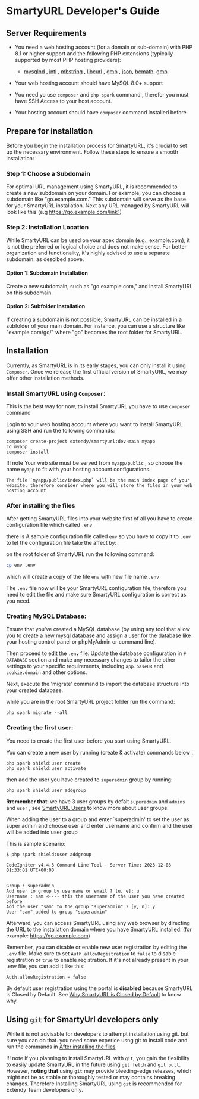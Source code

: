 # SmartyURL Developer's Guide

## Server Requirements

- You need a web hosting account (for a domain or sub-domain) with PHP 8.1 or higher support and the following PHP extensions (typically supported by most PHP hosting providers):

    - [mysqlnd](http://php.net/manual/en/mysqlnd.install.php) , [intl](http://php.net/manual/en/intl.requirements.php) , [mbstring](http://php.net/manual/en/mbstring.installation.php) ,  [libcurl](https://www.php.net/manual/en/curl.setup.php) , [gmp](https://www.php.net/manual/en/gmp.installation.php) , [json](https://www.php.net/manual/en/json.installation.php), [bcmath](https://www.php.net/manual/en/bc.setup.php), [gmp](https://www.php.net/manual/en/gmp.setup.php)

- Your web hosting account should have MySQL 8.0+ support
- You need yo use `composer` and `php spark` command , therefor you must have SSH Access to your host account.
- Your hosting account should have `composer` command installed before.

## Prepare for installation

Before you begin the installation process for SmartyURL, it's crucial to set up the necessary environment. Follow these steps to ensure a smooth installation:

### Step 1: Choose a Subdomain

For optimal URL management using SmartyURL, it is recommended to create a new subdomain on your domain. For example, you can choose a subdomain like "go.example.com." This subdomain will serve as the base for your SmartyURL installation. Next any URL managed by SmartyURL will look like this (e.g https://go.example.com/link1)

### Step 2: Installation Location

While SmartyURL can be used on your apex domain (e.g., example.com), it is not the preferred or logical choice and does not make sense. For better organization and functionality, it's highly advised to use a separate subdomain. as descibed above.

#### Option 1: Subdomain Installation
Create a new subdomain, such as "go.example.com," and install SmartyURL on this subdomain.

#### Option 2: Subfolder Installation
If creating a subdomain is not possible, SmartyURL can be installed in a subfolder of your main domain. For instance, you can use a structure like "example.com/go/" where "go" becomes the root folder for SmartyURL.


## Installation

Currently, as SmartyURL is in its early stages, you can only install it using `Composer`. Once we release the first official version of SmartyURL, we may offer other installation methods.

### Install SmartyURL  using `Composer`:

This is the best way for now, to install SmartyURL you have to use `composer` command

Login to your web hosting account where you want to install SmartyURL using SSH and run the following commands:

```cli
composer create-project extendy/smartyurl:dev-main myapp
cd myapp
composer install
```
!!! note
    Your web site must be served from `myapp/public` , so choose the name `myapp` to fit with your hosting account configurations.

    The file `myapp/public/index.php` will be the main index page of your website. therefore consider where you will store the files in your web hosting account


### After installing the files

After getting SmartyURL files into your website first of all you have to create configuration file which called `.env`

there is A sample configuration file called `env` so you have to copy it to `.env` to let the configuration file take the affect by:

on the root folder of SmartyURL run the following command:

```bash
cp env .env
```

which will create a copy of the file `env` with new file name `.env`

The `.env` file now will be your SmartyURL configuration file, therefore you need to edit the file and make sure SmartyURL configuration is correct as you need.

### Creating MySQL Database:

Ensure that you've created a MySQL database (by using any tool that allow you to create a new mysql database and assign a user for the database like your hosting control panel or phpMyAdmin or command line).

Then proceed to edit the `.env` file. Update the database configuration in `# DATABASE` section and make any necessary changes to tailor the other settings to your specific requirements, including `app.baseUR` and `cookie.domain` and other options.

Next, execute the 'migrate' command to import the database structure into your created database.

while you are in the root SmartyURL project folder run the command:

```cli
php spark migrate --all
```

### Creating the first user:

You need to create the first user before you start using SmartyURL.

You can create a new user by running (create & activate) commands below :

```cli
php spark shield:user create
php spark shield:user activate
```
then add the user you have created to `superadmin` group by running:

```
php spark shield:user addgroup
```

**Rremember that**: we have 3 user groups by defalt `superadmin` and `admins` and `user` , see [SmartyURL Users](users.md/#user-groups) to know more about user groups.

When adding the user to a group and enter `superadmin' to set the user as super admin and choose user and enter username and confirm and the user will be added into user group

This is sample scenario:

```
$ php spark shield:user addgroup

CodeIgniter v4.4.3 Command Line Tool - Server Time: 2023-12-08 01:33:01 UTC+00:00


Group : superadmin
Add user to group by username or email ? [u, e]: u
Username : sam <---- this the username of the user you have created before
Add the user "sam" to the group "superadmin" ? [y, n]: y
User "sam" added to group "superadmin"
```

Afterward, you can access SmartyURL using any web browser by directing the URL to the installation domain where you have SmartyURL installed. (for example: https://go.example.com)

Remember, you can disable or enable new user registration by editing the `.env` file. Make sure to set `Auth.allowRegistration` to `false` to disable registration or `true` to enable registration. If it's not already present in your .env file, you can add it like this:

```cli
Auth.allowRegistration = false
```

By default user registration using the portal is **disabled** because SmartyURL is Closed by Default. See [Why SmartyURL is Closed by Default](users.md/#why-smartyurl-is-closed-by-default) to know why.

## Using `git` for SmartyUrl developers only
While it is not advisable for developers to attempt installation using git. but sure you can do that. you need some experice usng git to install code and run the commands in [After installing the files](developers.md/#after-installing-the-files)

!!! note
    If you planning to install SmartyURL with `git`, you gain the flexibility to easily update SmartyURL in the future using `git fetch` and `git pull`. However, **noting that** using `git` may provide bleeding-edge releases, which might not be as stable or thoroughly tested or may contains breaking changes.
    Therefore Installing SmartyURL using `git` is recommended for Extendy Team developers only.


